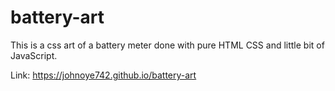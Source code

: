 # battery-art
This is a css art of a battery meter done with pure HTML CSS and little bit of JavaScript.

Link: https://johnoye742.github.io/battery-art

